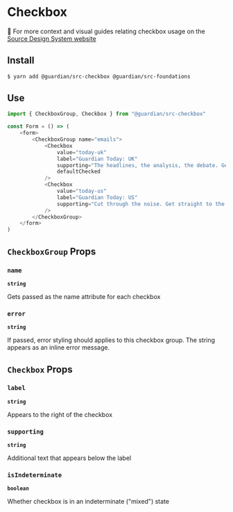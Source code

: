 # Checkbox

📣 For more context and visual guides relating checkbox usage on the [Source Design System website](https://zeroheight.com/2a1e5182b/p/466fad)

## Install

```sh
$ yarn add @guardian/src-checkbox @guardian/src-foundations
```

## Use

```js
import { CheckboxGroup, Checkbox } from "@guardian/src-checkbox"

const Form = () => (
    <form>
        <CheckboxGroup name="emails">
            <Checkbox
                value="today-uk"
                label="Guardian Today: UK"
                supporting="The headlines, the analysis, the debate. Get the whole picture from a source you trust."
                defaultChecked
            />
            <Checkbox
                value="today-us"
                label="Guardian Today: US"
                supporting="Cut through the noise. Get straight to the heart of the day’s breaking news in double-quick time."
            />
        </CheckboxGroup>
    </form>
)
```

## `CheckboxGroup` Props

### `name`

**`string`**

Gets passed as the name attribute for each checkbox

### `error`

**`string`**

If passed, error styling should applies to this checkbox group. The string appears as an inline error message.

## `Checkbox` Props

### `label`

**`string`**

Appears to the right of the checkbox

### `supporting`

**`string`**

Additional text that appears below the label

### `isIndeterminate`

**`boolean`**

Whether checkbox is in an indeterminate ("mixed") state
